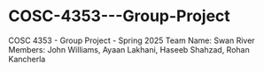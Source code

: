# COSC-4353---Group-Project
COSC 4353 - Group Project - Spring 2025
Team Name: Swan River
Members: John Williams, Ayaan Lakhani, Haseeb Shahzad, Rohan Kancherla
